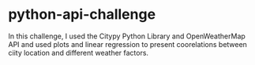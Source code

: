 # python-api-challenge

In this challenge, I used the Citypy Python Library and OpenWeatherMap API and used plots and linear regression to present coorelations between ciity location and different weather factors.
